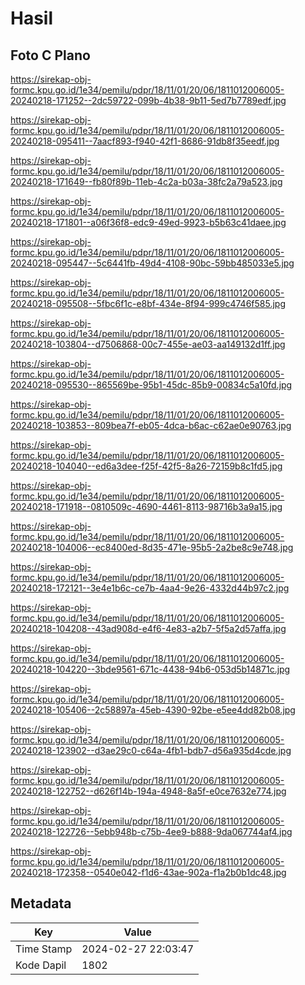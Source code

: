# Hasil

## Foto C Plano

https://sirekap-obj-formc.kpu.go.id/1e34/pemilu/pdpr/18/11/01/20/06/1811012006005-20240218-171252--2dc59722-099b-4b38-9b11-5ed7b7789edf.jpg

https://sirekap-obj-formc.kpu.go.id/1e34/pemilu/pdpr/18/11/01/20/06/1811012006005-20240218-095411--7aacf893-f940-42f1-8686-91db8f35eedf.jpg

https://sirekap-obj-formc.kpu.go.id/1e34/pemilu/pdpr/18/11/01/20/06/1811012006005-20240218-171649--fb80f89b-11eb-4c2a-b03a-38fc2a79a523.jpg

https://sirekap-obj-formc.kpu.go.id/1e34/pemilu/pdpr/18/11/01/20/06/1811012006005-20240218-171801--a06f36f8-edc9-49ed-9923-b5b63c41daee.jpg

https://sirekap-obj-formc.kpu.go.id/1e34/pemilu/pdpr/18/11/01/20/06/1811012006005-20240218-095447--5c6441fb-49d4-4108-90bc-59bb485033e5.jpg

https://sirekap-obj-formc.kpu.go.id/1e34/pemilu/pdpr/18/11/01/20/06/1811012006005-20240218-095508--5fbc6f1c-e8bf-434e-8f94-999c4746f585.jpg

https://sirekap-obj-formc.kpu.go.id/1e34/pemilu/pdpr/18/11/01/20/06/1811012006005-20240218-103804--d7506868-00c7-455e-ae03-aa149132d1ff.jpg

https://sirekap-obj-formc.kpu.go.id/1e34/pemilu/pdpr/18/11/01/20/06/1811012006005-20240218-095530--865569be-95b1-45dc-85b9-00834c5a10fd.jpg

https://sirekap-obj-formc.kpu.go.id/1e34/pemilu/pdpr/18/11/01/20/06/1811012006005-20240218-103853--809bea7f-eb05-4dca-b6ac-c62ae0e90763.jpg

https://sirekap-obj-formc.kpu.go.id/1e34/pemilu/pdpr/18/11/01/20/06/1811012006005-20240218-104040--ed6a3dee-f25f-42f5-8a26-72159b8c1fd5.jpg

https://sirekap-obj-formc.kpu.go.id/1e34/pemilu/pdpr/18/11/01/20/06/1811012006005-20240218-171918--0810509c-4690-4461-8113-98716b3a9a15.jpg

https://sirekap-obj-formc.kpu.go.id/1e34/pemilu/pdpr/18/11/01/20/06/1811012006005-20240218-104006--ec8400ed-8d35-471e-95b5-2a2be8c9e748.jpg

https://sirekap-obj-formc.kpu.go.id/1e34/pemilu/pdpr/18/11/01/20/06/1811012006005-20240218-172121--3e4e1b6c-ce7b-4aa4-9e26-4332d44b97c2.jpg

https://sirekap-obj-formc.kpu.go.id/1e34/pemilu/pdpr/18/11/01/20/06/1811012006005-20240218-104208--43ad908d-e4f6-4e83-a2b7-5f5a2d57affa.jpg

https://sirekap-obj-formc.kpu.go.id/1e34/pemilu/pdpr/18/11/01/20/06/1811012006005-20240218-104220--3bde9561-671c-4438-94b6-053d5b14871c.jpg

https://sirekap-obj-formc.kpu.go.id/1e34/pemilu/pdpr/18/11/01/20/06/1811012006005-20240218-105406--2c58897a-45eb-4390-92be-e5ee4dd82b08.jpg

https://sirekap-obj-formc.kpu.go.id/1e34/pemilu/pdpr/18/11/01/20/06/1811012006005-20240218-123902--d3ae29c0-c64a-4fb1-bdb7-d56a935d4cde.jpg

https://sirekap-obj-formc.kpu.go.id/1e34/pemilu/pdpr/18/11/01/20/06/1811012006005-20240218-122752--d626f14b-194a-4948-8a5f-e0ce7632e774.jpg

https://sirekap-obj-formc.kpu.go.id/1e34/pemilu/pdpr/18/11/01/20/06/1811012006005-20240218-122726--5ebb948b-c75b-4ee9-b888-9da067744af4.jpg

https://sirekap-obj-formc.kpu.go.id/1e34/pemilu/pdpr/18/11/01/20/06/1811012006005-20240218-172358--0540e042-f1d6-43ae-902a-f1a2b0b1dc48.jpg


## Metadata

| Key        | Value               |
| ---------- | ------------------- |
| Time Stamp | 2024-02-27 22:03:47 |
| Kode Dapil | 1802                |



